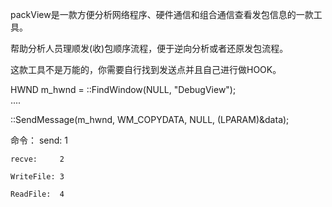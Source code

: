 packView是一款方便分析网络程序、硬件通信和组合通信查看发包信息的一款工具。

帮助分析人员理顺发(收)包顺序流程，便于逆向分析或者还原发包流程。

这款工具不是万能的，你需要自行找到发送点并且自己进行做HOOK。 

  HWND m_hwnd = ::FindWindow(NULL, \"DebugView\");  
  .... 
  
  ::SendMessage(m_hwnd, WM_COPYDATA, NULL, (LPARAM)&data); 
  
命令：
    send:      1 
    
    recve:     2
    
    WriteFile: 3 
    
    ReadFile:  4
    
